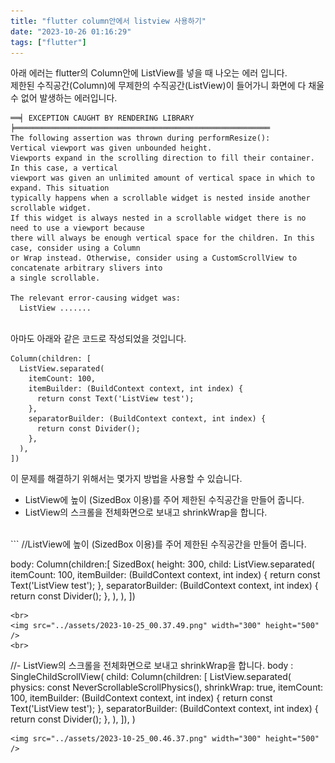 ```yaml
---
title: "flutter column안에서 listview 사용하기"
date: "2023-10-26 01:16:29"
tags: ["flutter"]
---
```


아래 에러는 flutter의 Column안에 ListView를 넣을 때 나오는 에러 입니다.<br>
제한된 수직공간(Column)에 무제한의 수직공간(ListView)이 들어가니 화면에 다 채울 수 없어 발생하는 에러입니다.
<br>
```
══╡ EXCEPTION CAUGHT BY RENDERING LIBRARY ╞═════════════════════════════════════════════════════════
The following assertion was thrown during performResize():
Vertical viewport was given unbounded height.
Viewports expand in the scrolling direction to fill their container. In this case, a vertical
viewport was given an unlimited amount of vertical space in which to expand. This situation
typically happens when a scrollable widget is nested inside another scrollable widget.
If this widget is always nested in a scrollable widget there is no need to use a viewport because
there will always be enough vertical space for the children. In this case, consider using a Column
or Wrap instead. Otherwise, consider using a CustomScrollView to concatenate arbitrary slivers into
a single scrollable.

The relevant error-causing widget was:
  ListView .......
```
<br>
아마도 아래와 같은 코드로 작성되었을 것입니다.
<br>

```
Column(children: [
  ListView.separated(
    itemCount: 100,
    itemBuilder: (BuildContext context, int index) {
      return const Text('ListView test');
    },
    separatorBuilder: (BuildContext context, int index) {
      return const Divider();
    },
  ),
])
```


이 문제를 해결하기 위해서는 몇가지 방법을 사용할 수 있습니다.
<br>
- ListView에 높이 (SizedBox 이용)를 주어 제한된 수직공간을 만들어 줍니다.
- ListView의 스크롤을 전체화면으로 보내고 shrinkWrap을 합니다.
<br>
```
//ListView에 높이 (SizedBox 이용)를 주어 제한된 수직공간을 만들어 줍니다.

body: Column(children:[
  SizedBox(
    height: 300,
    child: ListView.separated(
      itemCount: 100,
      itemBuilder: (BuildContext context, int index) {
        return const Text('ListView test');
      },
      separatorBuilder: (BuildContext context, int index) {
        return const Divider();
      },
    ),
  ),
])
```
<br>
<img src="../assets/2023-10-25_00.37.49.png" width="300" height="500" />
<br>

```
//- ListView의 스크롤을 전체화면으로 보내고 shrinkWrap을 합니다.
body : SingleChildScrollView(
  child: Column(children: [
    ListView.separated(
      physics: const NeverScrollableScrollPhysics(),
      shrinkWrap: true,
      itemCount: 100,
      itemBuilder: (BuildContext context, int index) {
        return const Text('ListView test');
      },
      separatorBuilder: (BuildContext context, int index) {
        return const Divider();
      },
    ),
  ]),
)
```
<img src="../assets/2023-10-25_00.46.37.png" width="300" height="500" />